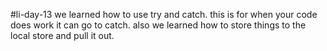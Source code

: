 #li-day-13
we learned how to use try and catch. this is for when your code does work it can go to catch. also we learned how to store things to the local store and pull it out.
